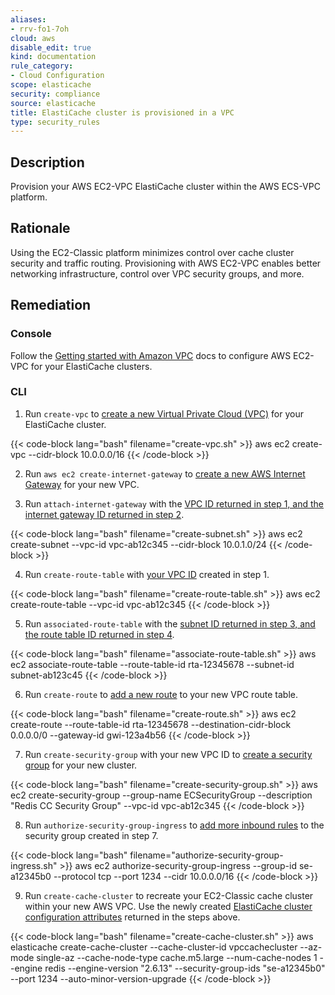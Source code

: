 ```yaml
---
aliases:
- rrv-fo1-7oh
cloud: aws
disable_edit: true
kind: documentation
rule_category:
- Cloud Configuration
scope: elasticache
security: compliance
source: elasticache
title: ElastiCache cluster is provisioned in a VPC
type: security_rules
---
```


## Description

Provision your AWS EC2-VPC ElastiCache cluster within the AWS ECS-VPC platform.

## Rationale

Using the EC2-Classic platform minimizes control over cache cluster security and traffic routing. Provisioning with AWS EC2-VPC enables better networking infrastructure, control over VPC security groups, and more.

## Remediation

### Console

Follow the [Getting started with Amazon VPC][1] docs to configure AWS EC2-VPC for your ElastiCache clusters.

### CLI

1. Run `create-vpc` to [create a new Virtual Private Cloud (VPC)][2] for your ElastiCache cluster.

  {{< code-block lang="bash" filename="create-vpc.sh" >}}
  aws ec2 create-vpc
      --cidr-block 10.0.0.0/16
  {{< /code-block >}}

2. Run `aws ec2 create-internet-gateway` to [create a new AWS Internet Gateway][3] for your new VPC.

3. Run `attach-internet-gateway` with the [VPC ID returned in step 1, and the internet gateway ID returned in step 2][4].

  {{< code-block lang="bash" filename="create-subnet.sh" >}}
  aws ec2 create-subnet
      --vpc-id vpc-ab12c345
      --cidr-block 10.0.1.0/24
  {{< /code-block >}}

4. Run `create-route-table` with [your VPC ID][5] created in step 1.

  {{< code-block lang="bash" filename="create-route-table.sh" >}}
  aws ec2 create-route-table
      --vpc-id vpc-ab12c345
  {{< /code-block >}}

5. Run `associated-route-table` with the [subnet ID returned in step 3, and the route table ID returned in step 4][6].

  {{< code-block lang="bash" filename="associate-route-table.sh" >}}
  aws ec2 associate-route-table
    --route-table-id rta-12345678
    --subnet-id subnet-ab123c45
  {{< /code-block >}}

6. Run `create-route` to [add a new route][7] to your new VPC route table.

  {{< code-block lang="bash" filename="create-route.sh" >}}
  aws ec2 create-route
    --route-table-id rta-12345678
    --destination-cidr-block 0.0.0.0/0
    --gateway-id gwi-123a4b56
  {{< /code-block >}}

7. Run `create-security-group` with your new VPC ID to [create a security group][8] for your new cluster.

  {{< code-block lang="bash" filename="create-security-group.sh" >}}
  aws ec2 create-security-group
    --group-name ECSecurityGroup
    --description "Redis CC Security Group"
    --vpc-id vpc-ab12c345
  {{< /code-block >}}

8. Run `authorize-security-group-ingress` to [add more inbound rules][9] to the security group created in step 7.

  {{< code-block lang="bash" filename="authorize-security-group-ingress.sh" >}}
  aws ec2 authorize-security-group-ingress
    --group-id se-a12345b0
    --protocol tcp
    --port 1234
    --cidr 10.0.0.0/16
  {{< /code-block >}}

9. Run `create-cache-cluster` to recreate your EC2-Classic cache cluster within your new AWS VPC. Use the newly created [ElastiCache cluster configuration attributes][10] returned in the steps above.

  {{< code-block lang="bash" filename="create-cache-cluster.sh" >}}
  aws elasticache create-cache-cluster
    --cache-cluster-id vpccachecluster
    --az-mode single-az
    --cache-node-type cache.m5.large
    --num-cache-nodes 1
    --engine redis
    --engine-version "2.6.13"
    --security-group-ids "se-a12345b0"
    --port 1234
    --auto-minor-version-upgrade
  {{< /code-block >}}

[1]: https://docs.aws.amazon.com/vpc/latest/userguide/vpc-getting-started.html
[2]: https://docs.aws.amazon.com/cli/latest/reference/ec2/create-vpc.html#synopsis
[3]: https://docs.aws.amazon.com/cli/latest/reference/ec2/create-internet-gateway.html#synopsis
[4]: https://docs.aws.amazon.com/cli/latest/reference/ec2/attach-internet-gateway.html#synopsis
[5]: https://docs.aws.amazon.com/cli/latest/reference/ec2/create-route-table.html#synopsis
[6]: https://docs.aws.amazon.com/cli/latest/reference/ec2/associate-route-table.html#synopsis
[7]: https://docs.aws.amazon.com/cli/latest/reference/ec2/create-route.html#synopsis
[8]: https://docs.aws.amazon.com/cli/latest/reference/ec2/create-security-group.html#synopsis
[9]: https://docs.aws.amazon.com/cli/latest/reference/ec2/authorize-security-group-ingress.html#synopsis
[10]: https://awscli.amazonaws.com/v2/documentation/api/latest/reference/elasticache/create-cache-cluster.html#synopsis
